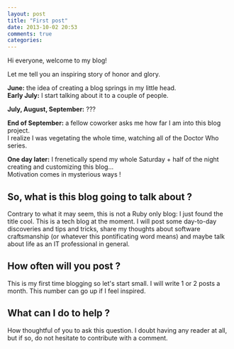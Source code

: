 ```yaml
---
layout: post
title: "First post"
date: 2013-10-02 20:53
comments: true
categories:
---
```


Hi everyone, welcome to my blog!

Let me tell you an inspiring story of honor and glory.

**June:** the idea of creating a blog springs in my little head.<!--more-->  
**Early July:** I start talking about it to a couple of people.

**July, August, September:** ???

**End of September:** a fellow coworker asks me how far I am into this blog project.  
I realize I was vegetating the whole time, watching all of the Doctor Who series.

**One day later:** I frenetically spend my whole Saturday + half of the night creating and customizing this blog...  
Motivation comes in mysterious ways !


## So, what is this blog going to talk about ?

Contrary to what it may seem, this is not a Ruby only blog: I just found the title cool.
This is a tech blog at the moment. I will post some day-to-day discoveries and tips and tricks, share my thoughts about software craftsmanship (or whatever this pontificating word means) and maybe talk about life as an IT professional in general.

## How often will you post ?
This is my first time blogging so let's start small. I will write 1 or 2 posts a month. This number can go up if I feel inspired.

## What can I do to help ?

How thoughtful of you to ask this question. I doubt having any reader at all, but if so, do not hesitate to contribute with a comment.
